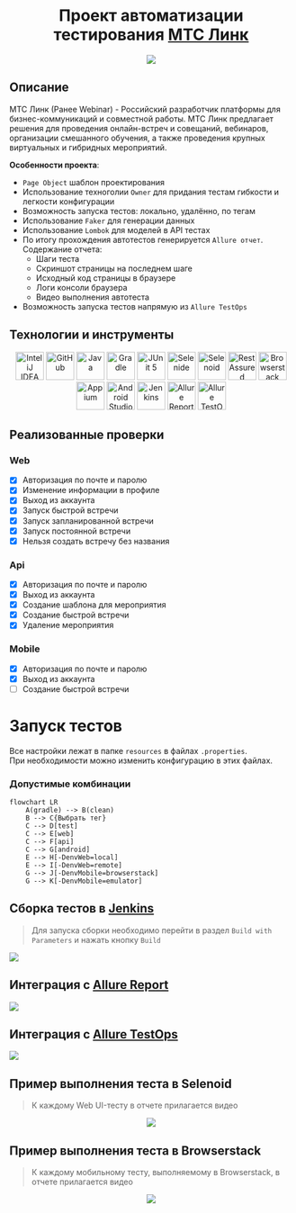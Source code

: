 <div align="center"> <h1> Проект автоматизации тестирования <a target="_blank" href="https://mts-link.ru/#form"> МТС Линк </a> </h1> </div>

<p align="center">
<img src="images/logo/mts-link-logo.png">
</p>

## Описание
МТС Линк (Ранее Webinar) - Российский разработчик платформы для бизнес-коммуникаций и совместной работы. МТС Линк предлагает решения для проведения онлайн-встреч и совещаний, вебинаров, организации смешанного обучения, а также проведения крупных виртуальных и гибридных мероприятий.

**Особенности проекта**:
- `Page Object` шаблон проектирования
- Использование техноголии `Owner` для придания тестам гибкости и легкости конфигурации
- Возможность запуска тестов: локально, удалённо, по тегам
- Использование `Faker` для генерации данных
- Использование `Lombok` для моделей в API тестах
- По итогу прохождения автотестов генерируется `Allure отчет`. Содержание отчета:
    - Шаги теста
    - Скриншот страницы на последнем шаге
    - Исходный код страницы в браузере
    - Логи консоли браузера
    - Видео выполнения автотеста
- Возможность запуска тестов напрямую из `Allure TestOps`
  

## Технологии и инструменты
<div align="center">
<a href="https://www.jetbrains.com/idea/"><img alt="InteliJ IDEA" height="50" src="images/logo/Idea.svg" width="50"/></a>
<a href="https://github.com/"><img alt="GitHub" height="50" src="images/logo/GitHub.svg" width="50"/></a>  
<a href="https://www.java.com/"><img alt="Java" height="50" src="images/logo/Java.svg" width="50"/></a>
<a href="https://gradle.org/"><img alt="Gradle" height="50" src="images/logo/Gradle.svg" width="50"/></a>  
<a href="https://junit.org/junit5/"><img alt="JUnit 5" height="50" src="images/logo/Junit5.svg" width="50"/></a>
<a href="https://selenide.org/"><img alt="Selenide" height="50" src="images/logo/Selenide.svg" width="50"/></a>
<a href="https://aerokube.com/selenoid/"><img alt="Selenoid" height="50" src="images/logo/Selenoid.svg" width="50"/></a>
<a href="https://rest-assured.io/"><img alt="RestAssured" height="50" src="images/logo/RestAssured.svg" width="50"/></a>
<a href="https://www.browserstack.com/"><img alt="Browserstack" height="50" src="images/logo/Browserstack.svg" width="50"/></a>
<a href="https://appium.io/"><img alt="Appium" height="50" src="images/logo/Appium.svg" width="50"/></a>
<a href="https://developer.android.com/studio"><img alt="Android Studio" height="50" src="images/logo/Android_Studio.svg" width="50"/></a>
<a href="https://www.jenkins.io/"><img alt="Jenkins" height="50" src="images/logo/Jenkins.svg" width="50"/></a>
<a href="https://github.com/allure-framework/"><img alt="Allure Report" height="50" src="images/logo/Allure.svg" width="50"/></a>
<a href="https://qameta.io/"><img alt="Allure TestOps" height="50" src="images/logo/Allure_TO.svg" width="50"/></a>
</div>

## Реализованные проверки
### Web
- [x] Авторизация по почте и паролю
- [x] Изменение информации в профиле
- [x] Выход из аккаунта
- [x] Запуск быстрой встречи
- [x] Запуск запланированной встречи
- [x] Запуск постоянной встречи
- [x] Нельзя создать встречу без названия

### Api
- [x] Авторизация по почте и паролю
- [x] Выход из аккаунта
- [x] Создание шаблона для мероприятия
- [x] Создание быстрой встречи
- [x] Удаление мероприятия

### Mobile
- [x] Авторизация по почте и паролю
- [x] Выход из аккаунта
- [ ] Создание быстрой встречи

# Запуск тестов
Все настройки лежат в папке `resources` в файлах `.properties`. <br/>
При необходимости можно изменить конфигурацию в этих файлах.

### Допустимые комбинации

```mermaid 
flowchart LR
    A(gradle) --> B(clean)
    B --> C{Выбрать тег}
    C --> D[test]
    C --> E[web]
    C --> F[api]
    C --> G[android]
    E --> H[-DenvWeb=local]
    E --> I[-DenvWeb=remote]
    G --> J[-DenvMobile=browserstack]
    G --> K[-DenvMobile=emulator]
```

## Cборка тестов в <b><a target="_blank" href="https://jenkins.autotests.cloud/job/022-eachubkov-hw27/">Jenkins</a></b>

>Для запуска сборки необходимо перейти в раздел `Build with Parameters` и нажать кнопку `Build`

<img src="images/screenshots/jenkins.png">

## Интеграция с <b><a target="_blank" href="https://jenkins.autotests.cloud/job/022-eachubkov-hw27/9/allure/">Allure Report</a></b>

<img src="images/screenshots/allure_report.png">

## Интеграция с <b><a target="_blank" href="https://allure.autotests.cloud/project/3960/dashboards">Allure TestOps</a></b>

<img src="images/screenshots/allure_testops.png">

## Пример выполнения теста в Selenoid

> К каждому Web UI-тесту в отчете прилагается видео
<p align="center">
  <img src="images/video/web-test.gif">
</p>

## Пример выполнения теста в Browserstack

> К каждому мобильному тесту, выполняемому в Browserstack, в отчете прилагается видео
<p align="center">
  <img src="images/video/mobile-test.gif">
</p>
